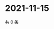 # 2021-11-15

共 0 条

<!-- BEGIN WEIBO -->
<!-- 最后更新时间 Mon Nov 15 2021 21:18:52 GMT+0800 (China Standard Time) -->

<!-- END WEIBO -->
